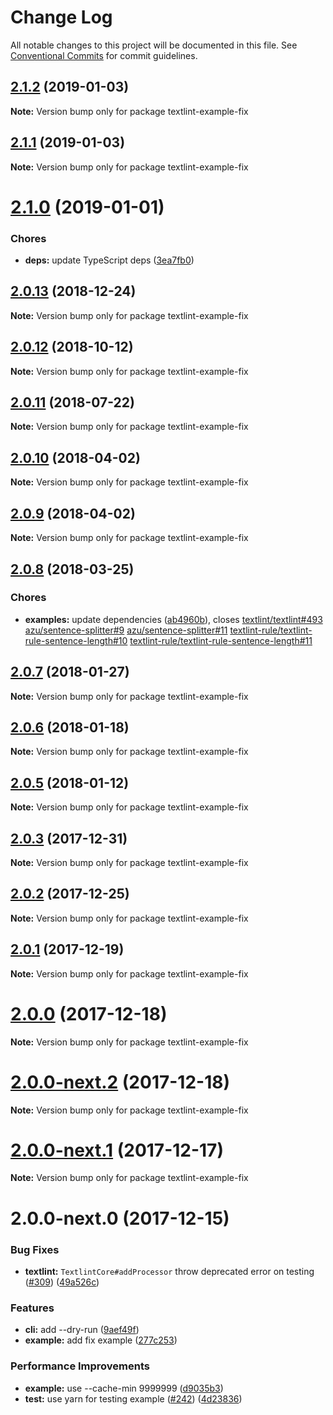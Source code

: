 # Change Log

All notable changes to this project will be documented in this file.
See [Conventional Commits](https://conventionalcommits.org) for commit guidelines.

<a name="2.1.2"></a>
## [2.1.2](https://github.com/textlint/textlint/compare/textlint-example-fix@2.1.1...textlint-example-fix@2.1.2) (2019-01-03)

**Note:** Version bump only for package textlint-example-fix





<a name="2.1.1"></a>
## [2.1.1](https://github.com/textlint/textlint/compare/textlint-example-fix@2.1.0...textlint-example-fix@2.1.1) (2019-01-03)

**Note:** Version bump only for package textlint-example-fix





<a name="2.1.0"></a>
# [2.1.0](https://github.com/textlint/textlint/compare/textlint-example-fix@2.0.13...textlint-example-fix@2.1.0) (2019-01-01)


### Chores

* **deps:** update TypeScript deps ([3ea7fb0](https://github.com/textlint/textlint/commit/3ea7fb0))




<a name="2.0.13"></a>
## [2.0.13](https://github.com/textlint/textlint/compare/textlint-example-fix@2.0.11...textlint-example-fix@2.0.13) (2018-12-24)




**Note:** Version bump only for package textlint-example-fix

<a name="2.0.12"></a>
## [2.0.12](https://github.com/textlint/textlint/compare/textlint-example-fix@2.0.11...textlint-example-fix@2.0.12) (2018-10-12)




**Note:** Version bump only for package textlint-example-fix

<a name="2.0.11"></a>
## [2.0.11](https://github.com/textlint/textlint/compare/textlint-example-fix@2.0.10...textlint-example-fix@2.0.11) (2018-07-22)




**Note:** Version bump only for package textlint-example-fix

<a name="2.0.10"></a>
## [2.0.10](https://github.com/textlint/textlint/compare/textlint-example-fix@2.0.9...textlint-example-fix@2.0.10) (2018-04-02)




**Note:** Version bump only for package textlint-example-fix

<a name="2.0.9"></a>
## [2.0.9](https://github.com/textlint/textlint/compare/textlint-example-fix@2.0.8...textlint-example-fix@2.0.9) (2018-04-02)




**Note:** Version bump only for package textlint-example-fix

<a name="2.0.8"></a>
## [2.0.8](https://github.com/textlint/textlint/compare/textlint-example-fix@2.0.7...textlint-example-fix@2.0.8) (2018-03-25)


### Chores

* **examples:** update dependencies ([ab4960b](https://github.com/textlint/textlint/commit/ab4960b)), closes [textlint/textlint#493](https://github.com/textlint/textlint/issues/493) [azu/sentence-splitter#9](https://github.com/azu/sentence-splitter/issues/9) [azu/sentence-splitter#11](https://github.com/azu/sentence-splitter/issues/11) [textlint-rule/textlint-rule-sentence-length#10](https://github.com/textlint-rule/textlint-rule-sentence-length/issues/10) [textlint-rule/textlint-rule-sentence-length#11](https://github.com/textlint-rule/textlint-rule-sentence-length/issues/11)




<a name="2.0.7"></a>
## [2.0.7](https://github.com/textlint/textlint/compare/textlint-example-fix@2.0.6...textlint-example-fix@2.0.7) (2018-01-27)




**Note:** Version bump only for package textlint-example-fix

<a name="2.0.6"></a>
## [2.0.6](https://github.com/textlint/textlint/compare/textlint-example-fix@2.0.5...textlint-example-fix@2.0.6) (2018-01-18)




**Note:** Version bump only for package textlint-example-fix

<a name="2.0.5"></a>
## [2.0.5](https://github.com/textlint/textlint/compare/textlint-example-fix@2.0.4...textlint-example-fix@2.0.5) (2018-01-12)




**Note:** Version bump only for package textlint-example-fix

<a name="2.0.3"></a>
## [2.0.3](https://github.com/textlint/textlint/compare/textlint-example-fix@2.0.2...textlint-example-fix@2.0.3) (2017-12-31)




**Note:** Version bump only for package textlint-example-fix

<a name="2.0.2"></a>
## [2.0.2](https://github.com/textlint/textlint/compare/textlint-example-fix@2.0.1...textlint-example-fix@2.0.2) (2017-12-25)




**Note:** Version bump only for package textlint-example-fix

<a name="2.0.1"></a>
## [2.0.1](https://github.com/textlint/textlint/compare/textlint-example-fix@2.0.0...textlint-example-fix@2.0.1) (2017-12-19)




**Note:** Version bump only for package textlint-example-fix

<a name="2.0.0"></a>
# [2.0.0](https://github.com/textlint/textlint/compare/textlint-example-fix@2.0.0-next.2...textlint-example-fix@2.0.0) (2017-12-18)




**Note:** Version bump only for package textlint-example-fix

<a name="2.0.0-next.2"></a>
# [2.0.0-next.2](https://github.com/textlint/textlint/compare/textlint-example-fix@2.0.0-next.1...textlint-example-fix@2.0.0-next.2) (2017-12-18)




**Note:** Version bump only for package textlint-example-fix

<a name="2.0.0-next.1"></a>
# [2.0.0-next.1](https://github.com/textlint/textlint/compare/textlint-example-fix@2.0.0-next.0...textlint-example-fix@2.0.0-next.1) (2017-12-17)




**Note:** Version bump only for package textlint-example-fix

<a name="2.0.0-next.0"></a>
# 2.0.0-next.0 (2017-12-15)


### Bug Fixes

* **textlint:** `TextlintCore#addProcessor` throw deprecated error on testing ([#309](https://github.com/textlint/textlint/issues/309)) ([49a526c](https://github.com/textlint/textlint/commit/49a526c))


### Features

* **cli:** add --dry-run ([9aef49f](https://github.com/textlint/textlint/commit/9aef49f))
* **example:** add fix example ([277c253](https://github.com/textlint/textlint/commit/277c253))


### Performance Improvements

* **example:** use --cache-min 9999999 ([d9035b3](https://github.com/textlint/textlint/commit/d9035b3))
* **test:** use yarn for testing example ([#242](https://github.com/textlint/textlint/issues/242)) ([4d23836](https://github.com/textlint/textlint/commit/4d23836))
